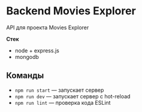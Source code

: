 # Backend Movies Explorer
API для проекта Movies Explorer

**Стек**
* node + express.js
* mongodb

## Команды
* `npm run start` — запускает сервер   
* `npm run dev` — запускает сервер с hot-reload
* `npm run lint` — проверка кода ESLint
